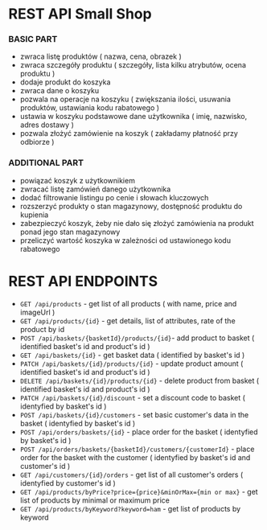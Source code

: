 # REST API Small Shop


### BASIC PART

- zwraca listę produktów ( nazwa, cena, obrazek ) 
- zwraca szczegóły produktu ( szczegóły, lista kilku atrybutów, ocena produktu ) 
- dodaje produkt do koszyka 
- zwraca dane o koszyku 
- pozwala na operacje na koszyku ( zwiększania ilości, usuwania produktów, ustawiania kodu rabatowego ) 
- ustawia w koszyku podstawowe dane użytkownika ( imię, nazwisko, adres dostawy ) 
- pozwala złożyć zamówienie na koszyk ( zakładamy płatność przy odbiorze ) 


### ADDITIONAL PART

- powiązać koszyk z użytkownikiem 
- zwracać listę zamówień danego użytkownika 
- dodać filtrowanie listingu po cenie i słowach kluczowych
- rozszerzyć produkty o stan magazynowy, dostępność produktu do kupienia
- zabezpieczyć koszyk, żeby nie dało się złożyć zamówienia na produkt ponad jego stan magazynowy
- przeliczyć wartość koszyka w zależności od ustawionego kodu rabatowego

# REST API ENDPOINTS

* `GET /api/products` - get list of all products ( with name, price and imageUrl )
* `GET /api/products/{id}` - get details, list of attributes, rate of the product by id
* `POST /api/baskets/{basketId}/products/{id}`- add product to basket ( identified basket's id and product's id )
* `GET /api/baskets/{id}` - get basket data ( identified by basket's id ) 
* `PATCH /api/baskets/{id}/products/{id}` - update product amount ( identified basket's id and product's id )
* `DELETE /api/baskets/{id}/products/{id}` - delete product from basket ( identified basket's id and product's id )
* `PATCH /api/baskets/{id}/discount` - set a discount code to basket ( identyfied by basket's id )
* `POST /api/baskets/{id}/customers` - set basic customer's data in the basket ( identyfied by basket's id )
* `POST /api/orders/baskets/{id}` - place order for the basket ( identyfied by basket's id )
* `POST /api/orders/baskets/{basketId}/customers/{customerId}` - place order for the basket with the customer ( identyfied by basket's id and customer's id )
* `GET /api/customers/{id}/orders` - get list of all customer's orders ( identyfied by customer's id )
* `GET /api/products/byPrice?price={price}&minOrMax={min or max}` - get list of products by minimal or maximum price
* `GET /api/products/byKeyword?keyword=ham` - get list of products by keyword




